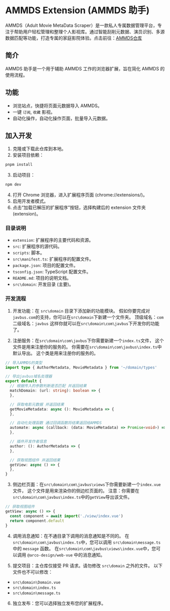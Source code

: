 # AMMDS Extension (AMMDS 助手)

AMMDS（Adult Movie MetaData Scraper）是一款私人专属数据管理平台，专注于帮助用户轻松管理和整理个人影视库。通过智能刮削元数据、演员识别、多源数据匹配等功能，打造专属的家庭影院体验。点击前往：[AMMDS仓库](https://github.com/QYG2297248353/AMMDS-Docker)

## 简介

AMMDS 助手是一个用于辅助 AMMDS 工作的浏览器扩展，旨在简化 AMMDS 的使用流程。

## 功能

- 浏览站点，快捷将页面元数据导入 AMMDS。
- 一键 `订阅`, `收藏` 影视。
- 自动化操作，自动化操作页面，批量导入元数据。

## 加入开发

1. 克隆或下载此仓库到本地。
2. 安装项目依赖：

```bash
pnpm install
```

3. 启动项目：

```bash
npm dev
```

4. 打开 Chrome 浏览器，进入扩展程序页面 (chrome://extensions/)。
5. 启用开发者模式。
6. 点击“加载已解压的扩展程序”按钮，选择构建后的 extension 文件夹 (extension)。

### 目录说明

- `extension`: 扩展程序的主要代码和资源。
- `src`: 扩展程序的源代码。
- `scripts`: 脚本。
- `src\manifest.ts`: 扩展程序的配置文件。
- `package.json`: 项目的配置文件。
- `tsconfig.json`: TypeScript 配置文件。
- `README.md`: 项目的说明文档。
- `src\domain`: 开发目录 (主要)。

### 开发流程

1. 开发功能：在 `src\domain` 目录下添加新的功能模块。
   假如你要完成对`javbus.com`的支持，你可以在`src\domain`下新建一个文件夹。
   顶级域名：`com`
   二级域名：`javbus`
   这样你就可以在`src\domain\com\javbus`下开发你的功能了。

2. 注册服务：在`src\domain\com\javbus`下你需要新建一个`index.ts`文件，
   这个文件是用来注册你的服务的。
   你需要在`src\domain\com\javbus\index.ts`中默认导出。
   这个类是用来注册你的服务的。

```ts
// 导入AMMDS的类型
import type { AuthorMetadata, MovieMetadata } from '~/domain/types'

// 导出javbus域名处理器
export default {
  // 根据传入的参数判断是否匹配 并返回结果
  matchDomain: (url: string): boolean => {
  },

  // 获取电影元数据 并返回结果
  getMovieMetadata: async (): MovieMetadata => {
  },

  // 自动化处理函数 通过回调函数将结果返回给AMMDS
  automate: async (callback: (data: MovieMetadata) => Promise<void>) => {
  },

  // 插件开发作者信息
  author: (): AuthorMetadata => {
  },

  // 获取视图组件 并返回结果
  getView: async () => {
  },
}
```

3. 侧边栏页面：在`src\domain\com\javbus\views`下你需要新建一个`index.vue`文件，
   这个文件是用来渲染你的侧边栏页面的。
   注意：你需要在`src\domain\com\javbus\index.ts`中的`getView`导出该文件。

```ts
// 获取视图组件
getView: async () => {
  const component = await import('./view/index.vue')
  return component.default
}
```

4. 调用消息通知：在不通目录下调用的消息通知是不同的。
   在`src\domain\com\javbus\index.ts`中，您可以调用 `src\domain\message.ts` 中的 `message` 函数。
   在`src\domain\com\javbus\views\index.vue`中，您可以调用 `@arco-design/web-vue` 中的消息通知。

5. 提交项目：主仓库仅接受 PR 请求。请勿修改 `src\domain` 之外的文件。
以下文件也不可以修改：
- `src\domain\Domain.vue`
- `src\domain\index.ts`
- `src\domain\message.ts`

6. 独立发布：您可以选择独立发布您的扩展程序。
